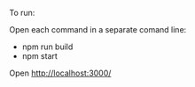 To run:

Open each command in a separate comand line:
- npm run build
- npm start

Open [http://localhost:3000/](http://localhost:3000/)
